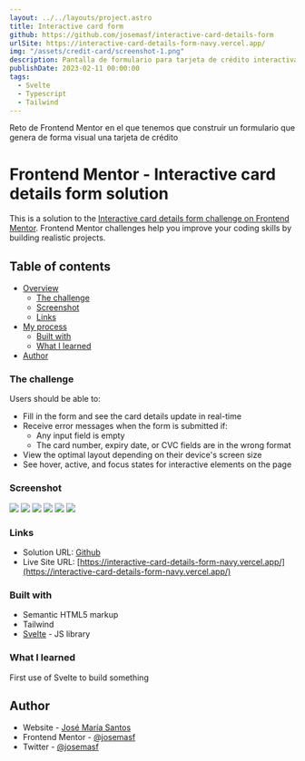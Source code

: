 ```yaml
---
layout: ../../layouts/project.astro
title: Interactive card form
github: https://github.com/josemasf/interactive-card-details-form
urlSite: https://interactive-card-details-form-navy.vercel.app/
img: "/assets/credit-card/screenshot-1.png"
description: Pantalla de formulario para tarjeta de crédito interactiva
publishDate: 2023-02-11 00:00:00
tags:
  - Svelte
  - Typescript
  - Tailwind
---
```


Reto de Frontend Mentor en el que tenemos que construir un formulario que genera de forma visual una tarjeta de crédito

# Frontend Mentor - Interactive card details form solution

This is a solution to the [Interactive card details form challenge on Frontend Mentor](https://www.frontendmentor.io/challenges/interactive-card-details-form-XpS8cKZDWw). Frontend Mentor challenges help you improve your coding skills by building realistic projects.

## Table of contents

- [Overview](#overview)
  - [The challenge](#the-challenge)
  - [Screenshot](#screenshot)
  - [Links](#links)
- [My process](#my-process)
  - [Built with](#built-with)
  - [What I learned](#what-i-learned)
- [Author](#author)

### The challenge

Users should be able to:

- Fill in the form and see the card details update in real-time
- Receive error messages when the form is submitted if:
  - Any input field is empty
  - The card number, expiry date, or CVC fields are in the wrong format
- View the optimal layout depending on their device's screen size
- See hover, active, and focus states for interactive elements on the page

### Screenshot

![](/assets/credit-card/screenshot-1.png)
![](/assets/credit-card/screenshot-2.png)
![](/assets/credit-card/screenshot-3.png)
![](/assets/credit-card/screenshot-4.png)
![](/assets/credit-card/screenshot-5.png)
![](/assets/credit-card/screenshot-6.png)

### Links

- Solution URL: [Github](https://github.com/josemasf/interactive-card-details-form)
- Live Site URL: [https://interactive-card-details-form-navy.vercel.app/](https://interactive-card-details-form-navy.vercel.app/)

### Built with

- Semantic HTML5 markup
- Tailwind
- [Svelte](https://svelte.dev/) - JS library

### What I learned

First use of Svelte to build something

## Author

- Website - [José María Santos](https://josemariasantos.com/)
- Frontend Mentor - [@josemasf](https://www.frontendmentor.io/profile/josemasf)
- Twitter - [@josemasf](https://www.twitter.com/josemasf)
